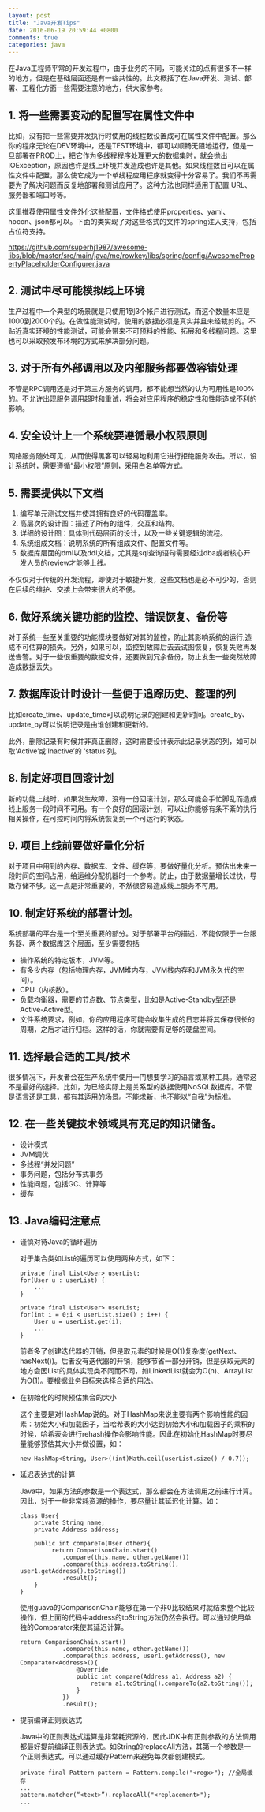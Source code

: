 ```yaml
---
layout: post
title: "Java开发Tips"
date: 2016-06-19 20:59:44 +0800
comments: true
categories: java
---
```


在Java工程师平常的开发过程中，由于业务的不同，可能关注的点有很多不一样的地方，但是在基础层面还是有一些共性的。此文概括了在Java开发、测试、部署、工程化方面一些需要注意的地方，供大家参考。

<!--more-->

## 1. 将一些需要变动的配置写在属性文件中

比如，没有把一些需要并发执行时使用的线程数设置成可在属性文件中配置。那么你的程序无论在DEV环境中，还是TEST环境中，都可以顺畅无阻地运行，但是一旦部署在PROD上，把它作为多线程程序处理更大的数据集时，就会抛出IOException，原因也许是线上环境并发造成也许是其他。如果线程数目可以在属性文件中配置，那么使它成为一个单线程应用程序就变得十分容易了。我们不再需要为了解决问题而反复地部署和测试应用了。这种方法也同样适用于配置 URL、服务器和端口号等。

这里推荐使用属性文件外化这些配置，文件格式使用properties、yaml、hocon、json都可以。下面的类实现了对这些格式的文件的spring注入支持，包括占位符支持。

<https://github.com/superhj1987/awesome-libs/blob/master/src/main/java/me/rowkey/libs/spring/config/AwesomePropertyPlaceholderConfigurer.java>

## 2. 测试中尽可能模拟线上环境

生产过程中一个典型的场景就是只使用1到3个帐户进行测试，而这个数量本应是1000到2000个的。在做性能测试时，使用的数据必须是真实并且未经裁剪的。不贴近真实环境的性能测试，可能会带来不可预料的性能、拓展和多线程问题。这里也可以采取预发布环境的方式来解决部分问题。

## 3. 对于所有外部调用以及内部服务都要做容错处理

不管是RPC调用还是对于第三方服务的调用，都不能想当然的认为可用性是100%的。不允许出现服务调用超时和重试，将会对应用程序的稳定性和性能造成不利的影响。

## 4. 安全设计上一个系统要遵循最小权限原则

网络服务随处可见，从而使得黑客可以轻易地利用它进行拒绝服务攻击。所以，设计系统时，需要遵循“最小权限”原则，采用白名单等方式。

## 5. 需要提供以下文档

1. 编写单元测试文档并使其拥有良好的代码覆盖率。
2. 高层次的设计图：描述了所有的组件，交互和结构。
3. 详细的设计图：具体到代码层面的设计，以及一些关键逻辑的流程。
4. 系统组成文档：说明系统的所有组成文件、配置文件等。
5. 数据库层面的dml以及ddl文档，尤其是sql查询语句需要经过dba或者核心开发人员的review才能够上线。

不仅仅对于传统的开发流程，即使对于敏捷开发，这些文档也是必不可少的，否则在后续的维护、交接上会带来很大的不便。

## 6. 做好系统关键功能的监控、错误恢复、备份等

对于系统一些至关重要的功能模块要做好对其的监控，防止其影响系统的运行,造成不可估算的损失。另外，如果可以，监控到故障后去去试图恢复，恢复失败再发送告警。对于一些很重要的数据文件，还要做到冗余备份，防止发生一些突然故障造成数据丢失。

## 7. 数据库设计时设计一些便于追踪历史、整理的列

比如create_time、update_time可以说明记录的创建和更新时间。create_by、update_by可以说明记录是由谁创建和更新的。

此外，删除记录有时候并非真正删除，这时需要设计表示此记录状态的列，如可以取‘Active’或‘Inactive’的 ‘status’列。

## 8. 制定好项目回滚计划

新的功能上线时，如果发生故障，没有一份回滚计划，那么可能会手忙脚乱而造成线上服务一段时间不可用。有一个良好的回滚计划，可以让你能够有条不紊的执行相关操作，在可控时间内将系统恢复到一个可运行的状态。

## 9. 项目上线前要做好量化分析

对于项目中用到的内存、数据库、文件、缓存等，要做好量化分析。预估出未来一段时间的空间占用，给运维分配机器时一个参考。防止，由于数据量增长过快，导致存储不够。这一点是非常重要的，不然很容易造成线上服务不可用。

## 10. 制定好系统的部署计划。

系统部署的平台是一个至关重要的部分。对于部署平台的描述，不能仅限于一台服务器、两个数据库这个层面，至少需要包括

- 操作系统的特定版本，JVM等。
- 有多少内存（包括物理内存，JVM堆内存，JVM栈内存和JVM永久代的空间）。
- CPU（内核数）。
- 负载均衡器，需要的节点数、节点类型，比如是Active-Standby型还是Active-Active型。
- 文件系统要求，例如，你的应用程序可能会收集生成的日志并将其保存很长的周期，之后才进行归档。这样的话，你就需要有足够的硬盘空间。

## 11. 选择最合适的工具/技术

很多情况下，开发者会在生产系统中使用一门想要学习的语言或某种工具。通常这不是最好的选择。比如，为已经实际上是关系型的数据使用NoSQL数据库。不管是语言还是工具，都有其适用的场景。不能求新，也不能以“自我”为标准。

## 12. 在一些关键技术领域具有充足的知识储备。

- 设计模式
- JVM调优
- 多线程“并发问题”
- 事务问题，包括分布式事务
- 性能问题，包括GC、计算等
- 缓存


## 13. Java编码注意点

- 谨慎对待Java的循环遍历

    对于集合类如List的遍历可以使用两种方式，如下：

    ```
    private final List<User> userList;
    for(User u : userList) {    
        ...
    }

    private final List<User> userList;
    for(int i = 0;i < userList.size() ; i++) {   
        User u = userList.get(i); 
        ...
    }
    ```

    前者多了创建迭代器的开销，但是取元素的时候是O(1)复杂度(getNext、hasNext())。后者没有迭代器的开销，能够节省一部分开销，但是获取元素的地方会因List的具体实现类不同而不同，如LinkedList就会为O(n)、ArrayList为O(1)。要根据业务目标来选择合适的用法。

- 在初始化的时候预估集合的大小

    这个主要是对HashMap说的。对于HashMap来说主要有两个影响性能的因素：初始大小和加载因子，当哈希表的大小达到初始大小和加载因子的乘积的时候，哈希表会进行rehash操作会影响性能。因此在初始化HashMap时要尽量能够预估其大小并做设置，如：

    ```
    new HashMap<String, User>((int)Math.ceil(userList.size() / 0.7)); 
    ```

- 延迟表达式的计算
    
    Java中，如果方法的参数是一个表达式，那么都会在方法调用之前进行计算。因此，对于一些非常耗资源的操作，要尽量让其延迟化计算。如：

    ```
    class User{
        private String name;
        private Address address;

        public int compareTo(User other){
             return ComparisonChain.start()
                .compare(this.name, other.getName())
                .compare(this.address.toString(), user1.getAddress().toString())
                .result();
        }
    }
    ```

    使用guava的ComparisonChain能够在第一个非0比较结果时就结束整个比较操作，但上面的代码中address的toString方法仍然会执行。可以通过使用单独的Comparator来使其延迟计算。

    ```
    return ComparisonChain.start()
                .compare(this.name, other.getName())
                .compare(this.address, user1.getAddress(), new Comparator<Address>(){
                    @Override
                    public int compare(Address a1, Address a2) {
                        return a1.toString().compareTo(a2.toString());
                    }
                })
                .result();
    ```

- 提前编译正则表达式

    Java中的正则表达式运算是非常耗资源的，因此JDK中有正则参数的方法调用都最好提前编译正则表达式。如String的replaceAll方法，其第一个参数是一个正则表达式，可以通过缓存Pattern来避免每次都创建模式。

    ```
    private final Pattern pattern = Pattern.compile("<regx>"); //全局缓存
    ...
    pattern.matcher(“<text>”).replaceAll("<replacement>"); 
    ...
    ```